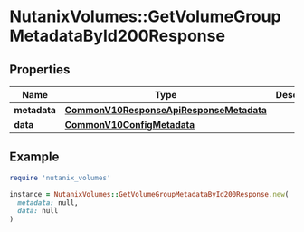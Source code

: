# NutanixVolumes::GetVolumeGroupMetadataById200Response

## Properties

| Name | Type | Description | Notes |
| ---- | ---- | ----------- | ----- |
| **metadata** | [**CommonV10ResponseApiResponseMetadata**](CommonV10ResponseApiResponseMetadata.md) |  | [optional] |
| **data** | [**CommonV10ConfigMetadata**](CommonV10ConfigMetadata.md) |  | [optional] |

## Example

```ruby
require 'nutanix_volumes'

instance = NutanixVolumes::GetVolumeGroupMetadataById200Response.new(
  metadata: null,
  data: null
)
```

